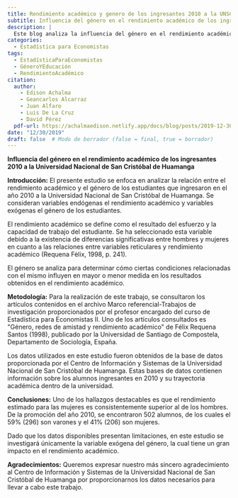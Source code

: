 ```yaml
---
title: Rendimiento académico y genero de los ingresantes 2010 a la UNSCH
subtitle: Influencia del género en el rendimiento académico de los ingresantes 2010 a la Universidad Nacional de San Cristóbal de Huamanga
description: |
  Este blog analiza la influencia del género en el rendimiento académico de los estudiantes que ingresaron en 2010 a la Universidad Nacional de San Cristóbal de Huamanga. Se exploran las diferencias entre hombres y mujeres en relación con el rendimiento académico y se utiliza una metodología basada en datos proporcionados por la universidad. El estudio concluye que el rendimiento estimado para las mujeres es consistentemente superior al de los hombres.
categories:
  - Estadística para Economistas
tags:
  - EstadísticaParaEconomistas
  - GéneroYEducación
  - RendimientoAcadémico
citation:
  author:
    - Edison Achalma
    - Geancarlos Alcarraz
    - Juan Alfaro
    - Luis De La Cruz 
    - David Pérez
  pdf-url: https://achalmaedison.netlify.app/docs/blog/posts/2019-12-30-rendimiento-academico-genero-ingresantes-2010/index.pdf
date: "12/30/2019"
draft: false  # Modo de borrador (false = final, true = borrador)
---
```





**Influencia del género en el rendimiento académico de los ingresantes 2010 a la Universidad Nacional de San Cristóbal de Huamanga**

**Introducción:** El presente estudio se enfoca en analizar la relación entre el rendimiento académico y el género de los estudiantes que ingresaron en el año 2010 a la Universidad Nacional de San Cristóbal de Huamanga. Se consideran variables endógenas el rendimiento académico y variables exógenas el género de los estudiantes.

El rendimiento académico se define como el resultado del esfuerzo y la capacidad de trabajo del estudiante. Se ha seleccionado esta variable debido a la existencia de diferencias significativas entre hombres y mujeres en cuanto a las relaciones entre variables reticulares y rendimiento académico (Requena Fèlix, 1998, p. 241).

El género se analiza para determinar cómo ciertas condiciones relacionadas con el mismo influyen en mayor o menor medida en los resultados obtenidos en el rendimiento académico.

**Metodología:** Para la realización de este trabajo, se consultaron los artículos contenidos en el archivo Marco referencial-Trabajos de investigación proporcionados por el profesor encargado del curso de Estadística para Economistas II. Uno de los artículos consultados es "Género, redes de amistad y rendimiento académico" de Félix Requena Santos (1998), publicado por la Universidad de Santiago de Compostela, Departamento de Sociología, España.

Los datos utilizados en este estudio fueron obtenidos de la base de datos proporcionada por el Centro de Información y Sistemas de la Universidad Nacional de San Cristóbal de Huamanga. Estas bases de datos contienen información sobre los alumnos ingresantes en 2010 y su trayectoria académica dentro de la universidad.

**Conclusiones:** Uno de los hallazgos destacables es que el rendimiento estimado para las mujeres es consistentemente superior al de los hombres. De la promoción del año 2010, se encontraron 502 alumnos, de los cuales el 59% (296) son varones y el 41% (206) son mujeres.

Dado que los datos disponibles presentan limitaciones, en este estudio se investigará únicamente la variable exógena del género, la cual tiene un gran impacto en el rendimiento académico.

**Agradecimientos:** Queremos expresar nuestro más sincero agradecimiento al Centro de Información y Sistemas de la Universidad Nacional de San Cristóbal de Huamanga por proporcionarnos los datos necesarios para llevar a cabo este trabajo.
